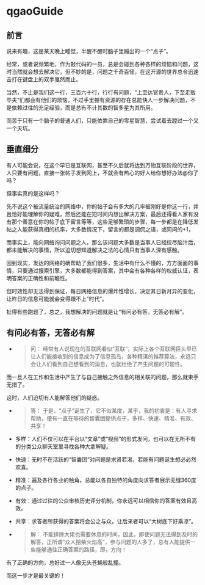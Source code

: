 # qgaoGuide

## 前言

说来有趣，这是某天晚上睡觉，半醒不醒时脑子里蹦出的一个“点子”。

经常，或者说频繁地，作为敲代码的一员，总是会碰到各种各样的烦恼和问题，这时当然就会想去解决它，但不妙的是，问题之千奇百怪，在这开源的世界总令迅速击打在键盘上的双手戛然而止。

当然，不止是我们这一行，三百六十行，行行有问题，“上至达官贵人，下至走贩卒夫”们都会有他们的烦恼，不过手里握有资源的存在总能快人一步解决问题，不是依赖过往的充足经验，而是总有不计其数的智多星为其所用。

而苦于只有一个脑子的普通人们，只能依靠自己的零星智慧，尝试着去蹚过一个又一个天坑。

## 垂直细分

有人可能会说，在这个早已是互联网，甚至不久后就将达到万物互联阶段的世界，人只要有问题，直接一张帖子发到网上，不就会有热心的好人给你想好办法@你了吗？

但事实真的是这样吗？

先不说这个被流量统治的网络中，你的帖子会有多大的几率被刚好是你这一行，并且恰好能理解你的疑难，然后还能在短时间内想出解决方案，最后还得看人家有没有那个善意在你的帖子底下留言等等，这些足够繁琐的步骤，每一步都是在降低发帖之人能获得真相的机率，大多数情况下，留言的都是调侃之语，或同问的+1，

而事实上，能向网络询问问题之人，那么该问题大多数是当事人已经绞尽脑汁后，都未能解决的事情，所以迫切想知道解决之法的心情只有当事人深有感触。

回到现实，发达的网络的确帮助了我们很多，生活中有什么不懂的，方方面面的事情，只要通过搜索引擎，大多数都能得到答案，其中会有各种各样的权威认证，表明答案的正确性和前瞻性。

但时效性却无法得到保证，每日网络信息的爆炸性增长，决定其日新月异的变化，让昨日的信息可能就会变得跟不上“时代”。

扯得有些跑题了，总之，我想解决的问题就是让“有问必有答，无答必有解”。

## 有问必有答，无答必有解

* > 问：
经常有人说现在的互联网看似“互联”，实际上各个互联网巨头早已让人们能接收到的信息成为了信息孤岛，各种精湛的推荐算法，永远只会让人们看到自己想看到的消息，也就杜绝了产生问题的可能性。

而一旦人在工作和生活中产生了与自己接触之外信息的相关联的问题，那么就束手无措了。

这时，人们迫切有人能解答他们的疑惑。

* > 答：
于是，“点子”诞生了，它不似某度，某乎，我的初衷是：有人寻求帮助，便有一直在等待的智囊团提供点子，多样、快速、精准、有效、共享！

* 多样：人们不仅可以在平台以“文章”或“视频”的形式发问，也可以在无所不有的分类公众聊天室里寻找各种大拿解疑。
* 快速：无时不在活跃的“智囊团”对问题是求贤若渴，若能有问题诞生想必必然欢喜。
* 精准：遍及各行各业的触角，总能以各自独特的角度向求答者展示无缝360度的点子。
* 有效：通过过往的公众审核历史评分机制，你永远可以相信你的答案有效且高效。
* 共享：求答者所获得的答案将会公之与众，让后来者可以“大树底下好乘凉”。

* > 解：
不能排除大佬也需要休息的时间，因此，即使问题无法得到及时的解答，正所谓“众人拾柴火焰高”，参与问题的人多了，总有人能提供一些能够通往正确答案的路径，即，方向！

有了正确的方向，总好过一人像无头苍蝇般乱撞。

而这一步才是最关键的！
